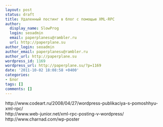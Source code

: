 ```yaml
---
layout: post
status: draft
title: Удаленный постинг в блог с помощью XML-RPC
author:
  display_name: SlowProg
  login: seoadmin
  email: paperplanesu@rambler.ru
  url: http://paperplane.su
author_login: seoadmin
author_email: paperplanesu@rambler.ru
author_url: http://paperplane.su
wordpress_id: 1169
wordpress_url: http://paperplane.su/?p=1169
date: '2011-10-02 18:08:58 +0400'
categories:
- Блог
tags: []
comments: []
---
```

<p>http:&#47;&#47;www.codeart.ru&#47;2008&#47;04&#47;27&#47;wordpress-publikaciya-s-pomoshhyu-xml-rpc&#47;<br />
http:&#47;&#47;www.web-junior.net&#47;xml-rpc-posting-v-wordpress&#47;<br />
http:&#47;&#47;www.charnad.com&#47;wp-poster</p>
